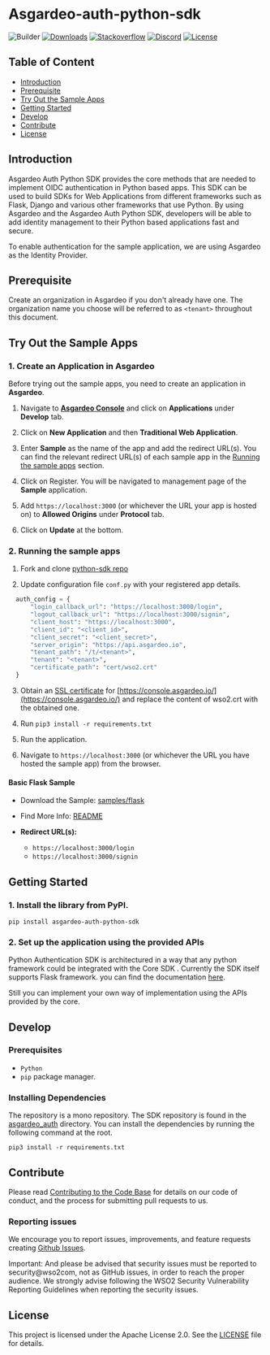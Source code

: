 # Asgardeo-auth-python-sdk

![Builder](https://github.com/asgardeo/asgardeo-auth-python-sdk/workflows/Builder/badge.svg)
[![Downloads](https://pepy.tech/badge/asgardeo-auth-python-sdk)](https://pepy.tech/project/asgardeo-auth-python-sdk)
[![Stackoverflow](https://img.shields.io/badge/Ask%20for%20help%20on-Stackoverflow-orange)](https://stackoverflow.com/questions/tagged/asgardeo)
[![Discord](https://img.shields.io/badge/Join%20us%20on-Discord-%23e01563.svg)](https://discord.gg/wso2)
[![License](https://img.shields.io/badge/License-Apache%202.0-blue.svg)](https://github.com/asgardeo/asgardeo-auth-python-sdk/blob/main/LICENSE)


## Table of Content

- [Introduction](#introduction)
- [Prerequisite](#prerequisite)
- [Try Out the Sample Apps](#try-out-the-sample-apps)
- [Getting Started](#getting-started)
- [Develop](#develop)
- [Contribute](#contribute)
- [License](#license)

## Introduction

Asgardeo Auth Python SDK provides the core methods that are needed to implement OIDC authentication in Python based apps. This SDK can be used to build SDKs for Web Applications from different frameworks such as Flask, Django and various other frameworks that use Python. By using Asgardeo and the Asgardeo Auth Python SDK, developers will be able to add identity management to their Python based applications fast and secure.

To enable authentication for the sample application, we are using Asgardeo as the Identity Provider.

## Prerequisite

Create an organization in Asgardeo if you don't already have one. The organization name you choose will be referred to as `<tenant>` throughout this document.

## Try Out the Sample Apps

### 1. Create an Application in Asgardeo

Before trying out the sample apps, you need to create an application in **Asgardeo**.

1. Navigate to [**Asgardeo Console**](https://console.asgardeo.io/login) and click on **Applications** under **Develop** tab.

2. Click on **New Application** and then **Traditional Web Application**.

3. Enter **Sample** as the name of the app and add the redirect URL(s). You can find the relevant redirect URL(s) of each sample app in the [Running the sample apps](#2-running-the-sample-apps) section.

4. Click on Register. You will be navigated to management page of the **Sample** application.
   
5. Add `https://localhost:3000` (or whichever the URL your app is hosted on) to **Allowed Origins** under **Protocol** tab.
   
6. Click on **Update** at the bottom.


### 2. Running the sample apps

1. Fork and clone [python-sdk repo](https://github.com/asgardeo/asgardeo-auth-python-sdk)

2. Update configuration file `conf.py` with your registered app details.

  ```python
    auth_config = {
        "login_callback_url": "https://localhost:3000/login",
        "logout_callback_url": "https://localhost:3000/signin",
        "client_host": "https://localhost:3000",
        "client_id": "<client_id>",
        "client_secret": "<client_secret>",
        "server_origin": "https://api.asgardeo.io",
        "tenant_path": "/t/<tenant>",
        "tenant": "<tenant>",
        "certificate_path": "cert/wso2.crt"
    }
```

3. Obtain an [SSL certificate](https://www.globalsign.com/en/blog/how-to-view-ssl-certificate-details) for [https://console.asgardeo.io/](https://console.asgardeo.io/) and replace the content of wso2.crt with the obtained one. 

4. Run `pip3 install -r requirements.txt`

5. Run the application.

6. Navigate to `https://localhost:3000` (or whichever the URL you have hosted the sample app) from the browser.

#### Basic Flask Sample

- Download the Sample: [samples/flask](https://github.com/asgardeo/asgardeo-auth-python-sdk/tree/main/samples/flask)

- Find More Info: [README](/samples/flask/Readme.md)

- **Redirect URL(s):**
  - `https://localhost:3000/login`
  - `https://localhost:3000/signin`
  


## Getting Started

### 1. Install the library from PyPI.

```
pip install asgardeo-auth-python-sdk
```

### 2. Set up the application using the provided APIs
Python Authentication SDK is architectured in a way that any python framework could be integrated with the Core SDK
. Currently the SDK itself supports Flask framework. 
you can find the documentation [here](https://github.com/asgardeo/asgardeo-auth-python-sdk/tree/main/samples/flask/Readme.md).

Still you can implement your own way of implementation using the APIs provided by the core.

## Develop

### Prerequisites

-   `Python`
-   `pip` package manager.

### Installing Dependencies

The repository is a mono repository. The SDK repository is found in the [asgardeo_auth](https://github.com/asgardeo/asgardeo-auth-python-sdk/tree/main/asgardeo_auth) directory. You can install the dependencies by running the following command at the root.

```
pip3 install -r requirements.txt
```
## Contribute

Please read [Contributing to the Code Base](http://wso2.github.io/) for details on our code of conduct, and the process for submitting pull requests to us.

### Reporting issues

We encourage you to report issues, improvements, and feature requests creating [Github Issues](https://github.com/asgardeo/asgardeo-auth-python-sdk/issues).

Important: And please be advised that security issues must be reported to security@wso2com, not as GitHub issues, in order to reach the proper audience. We strongly advise following the WSO2 Security Vulnerability Reporting Guidelines when reporting the security issues.

## License

This project is licensed under the Apache License 2.0. See the [LICENSE](https://github.com/asgardeo/asgardeo-auth-python-sdk/blob/main/LICENSE) file for details.



